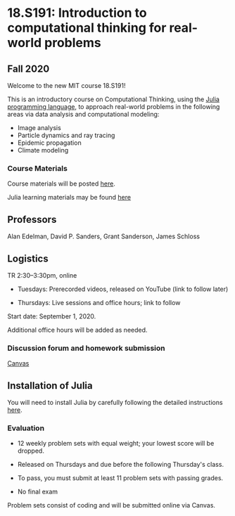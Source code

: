 # 18.S191: Introduction to computational thinking for real-world problems

## Fall 2020

Welcome to the new MIT course 18.S191!

This is an introductory course on Computational Thinking, using the [Julia programming language](www.julialang.org), to approach real-world problems in the following areas via data analysis and computational modeling:

- Image analysis
- Particle dynamics and ray tracing
- Epidemic propagation
- Climate modeling


### Course Materials
Course materials will be posted [here](syllabus.md).

Julia learning materials may be found [here](www.julialang.org/learning)

<!-- 

Please help edit the automatically-generated subtitles in the [lecture transcripts](https://drive.google.com/drive/folders/1ekXz8x78qnq3G-_MhOh6CYgFDbL2G6Vz)!
If you do so, please add punctuation, and please change the colour of the part you edited to a colour other than black, and different from the previous and next sections. -->

## Professors
Alan Edelman, David P. Sanders, Grant Sanderson, James Schloss

## Logistics
TR 2:30&ndash;3:30pm, online

- Tuesdays: Prerecorded videos, released on YouTube (link to follow later)

- Thursdays: Live sessions and office hours; link to follow

Start date: September 1, 2020.

Additional office hours will be added as needed.




### Discussion forum and homework submission
[Canvas](https://canvas.mit.edu/courses/5637)

## Installation of Julia
You will need to install Julia by carefully following the detailed instructions [here](https://github.com/mitmath/18S191/blob/master/homework/homework00/Installing%20Julia%20%2B%20Pluto.md).



### Evaluation

*   12 weekly problem sets with equal weight; your lowest score will be dropped. 

*   Released on Thursdays and due before the following Thursday's class.

*   To pass, you must submit at least 11 problem sets with passing grades. 

*   No final exam

Problem sets consist of coding and will be submitted online via Canvas.

